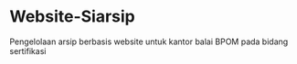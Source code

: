 # Website-Siarsip
Pengelolaan arsip berbasis website untuk kantor balai BPOM pada bidang sertifikasi
